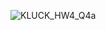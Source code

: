 ![KLUCK_HW4_Q4a](https://github.com/WilliamKluck/css343-wkluck/assets/92551689/9accffb6-03dd-47ad-964a-b465baaea366)
